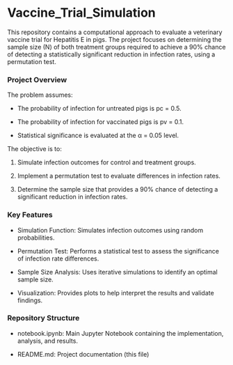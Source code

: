 # Vaccine_Trial_Simulation
This repository contains a computational approach to evaluate a veterinary vaccine trial for Hepatitis E in pigs. The project focuses on determining the sample size (N) of both treatment groups required to achieve a 90% chance of detecting a statistically significant reduction in infection rates, using a permutation test.

### Project Overview

The problem assumes:

* The probability of infection for untreated pigs is pc = 0.5.

* The probability of infection for vaccinated pigs is pv = 0.1.

* Statistical significance is evaluated at the α = 0.05 level.

The objective is to:

1. Simulate infection outcomes for control and treatment groups.

2. Implement a permutation test to evaluate differences in infection rates.

3. Determine the sample size  that provides a 90% chance of detecting a significant reduction in infection rates.

### Key Features

* Simulation Function: Simulates infection outcomes using random probabilities.

* Permutation Test: Performs a statistical test to assess the significance of infection rate differences.

* Sample Size Analysis: Uses iterative simulations to identify an optimal sample size.

* Visualization: Provides plots to help interpret the results and validate findings.

### Repository Structure

* notebook.ipynb: Main Jupyter Notebook containing the implementation, analysis, and results.

* README.md: Project documentation (this file)
